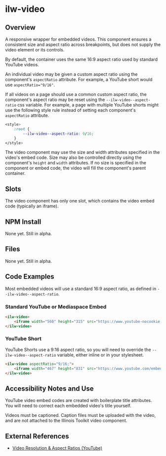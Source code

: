 # ilw-video

## Overview

A responsive wrapper for embedded videos.
This component ensures a consistent size and aspect ratio across breakpoints, but does not supply the video element or its controls.

By default, the container uses the same 16:9 aspect ratio used by standard YouTube videos.

An individual video may be given a custom aspect ratio using the component's `aspectRatio` attribute.
For example, a YouTube short would use `aspectRatio="9/16"`.

If all videos on a page should use a common custom aspect ratio, the component's aspect ratio may be reset using the `--ilw-video--aspect-ratio` css variable.
For example, a page with multiple YouTube shorts might use the following style rule instead of setting each component's `aspectRatio` attribute.

```css
<style>
    :root {
        --ilw-video--aspect-ratio: 9/16;
    }
</style>
```

The video component may use the size and width attributes specified in the video's embed code.
Size may also be controlled directly using the component's `height` and `width` attributes.
If no size is specified in the component or embed code, the video will fill the component's parent container.

## Slots

The video component has only one slot, which contains the video embed code (typically an iframe).

## NPM Install

None yet. Still in alpha.

## Files

None yet. Still in alpha.

## Code Examples

Most embedded videos will use a standard 16:9 aspect ratio, as defined in `--ilw-video--aspect-ratio`.

### Standard YouTube or Mediaspace Embed

```html
<ilw-video>
    <iframe width="560" height="315" src="https://www.youtube-nocookie.com/embed/pW8cNXyAqyI?si=X9643WrgKwDm0BTw" title="Progress isn't Quiet at Illinois" frameborder="0" allow="accelerometer; autoplay; clipboard-write; encrypted-media; gyroscope; picture-in-picture; web-share" referrerpolicy="strict-origin-when-cross-origin" allowfullscreen></iframe>
</ilw-video>
```

### YouTube Short

YouTube Shorts use a 9:16 aspect ratio, so you will need to override the `--ilw-video--aspect-ratio` variable, either inline or in your stylesheet.

```html
<ilw-video aspectRatio="9/16;">
    <iframe width="467" height="831" src="https://www.youtube.com/embed/6kIIFYwIU5w" title="Cheers to the start of an #ILLINOIS summer ☀️ #summer #solstice #shorts" frameborder="0" allow="accelerometer; autoplay; clipboard-write; encrypted-media; gyroscope; picture-in-picture; web-share" referrerpolicy="strict-origin-when-cross-origin" allowfullscreen></iframe>
</ilw-video>
```

## Accessibility Notes and Use

YouTube video embed codes are created with boilerplate title attributes. You will need to correct each embedded video's title yourself.

Videos must be captioned. Caption files must be uploaded with the video, and are not attached to the Illinois Toolkit video component.

## External References

- [Video Resolution & Aspect Ratios (YouTube)](https://support.google.com/youtube/answer/6375112)
